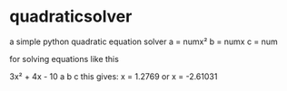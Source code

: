 # quadraticsolver
a simple python quadratic equation solver
a = numx²
b = numx
c = num

for solving equations like this

3x² + 4x - 10
a     b     c
this gives:
x = 1.2769
or 
x = -2.61031

